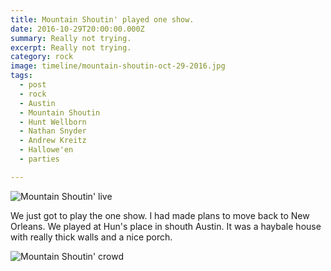 ```yaml
---
title: Mountain Shoutin' played one show.
date: 2016-10-29T20:00:00.000Z
summary: Really not trying.
excerpt: Really not trying.
category: rock
image: timeline/mountain-shoutin-oct-29-2016.jpg
tags:
  - post 
  - rock
  - Austin
  - Mountain Shoutin
  - Hunt Wellborn
  - Nathan Snyder
  - Andrew Kreitz
  - Hallowe'en
  - parties

---
```


![Mountain Shoutin' live](/static/img/rock/mountain-shoutin-oct-29-2016.jpg "Mountain Shoutin' live")

We just got to play the one show. I had made plans to move back to New Orleans. We played at Hun's place in shouth Austin. It was a haybale house with really thick walls and a nice porch.

![Mountain Shoutin' crowd](/static/img/rock/mountain-shoutin-party-crowd-oct-29-2016.jpg "Mountain Shoutin' crowd")
